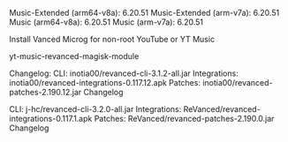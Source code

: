 Music-Extended (arm64-v8a): 6.20.51
Music-Extended (arm-v7a): 6.20.51
Music (arm64-v8a): 6.20.51
Music (arm-v7a): 6.20.51

Install Vanced Microg for non-root YouTube or YT Music

yt-music-revanced-magisk-module

Changelog:
CLI: inotia00/revanced-cli-3.1.2-all.jar
Integrations: inotia00/revanced-integrations-0.117.12.apk
Patches: inotia00/revanced-patches-2.190.12.jar
Changelog

CLI: j-hc/revanced-cli-3.2.0-all.jar
Integrations: ReVanced/revanced-integrations-0.117.1.apk
Patches: ReVanced/revanced-patches-2.190.0.jar
Changelog
